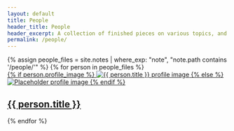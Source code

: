 ```yaml
---
layout: default
title: People
header_title: People
header_excerpt: A collection of finished pieces on various topics, and bullshit.
permalink: /people/
---
```



  <div class="books_contain">
    {% assign people_files = site.notes | where_exp: "note", "note.path contains '/people/'" %}
    {% for person in people_files %}
      <div class="book-item">
        <a href="{{ site.baseurl }}{{ person.url }}" class="internal-link">
          {% if person.profile_image %}
            <img src="{{ person.profile_image }}" loading="lazy" class="book_image" alt="{{ person.title }} profile image">
          {% else %}
            <img src="/placeholder.jpg" loading="lazy" class="book_image" alt="Placeholder profile image">
          {% endif %}
        </a>
        <h2><a href="{{ site.baseurl }}{{ person.url }}" class="item-title internal-link">{{ person.title }}</a></h2>
      </div>
    {% endfor %}
  </div>
